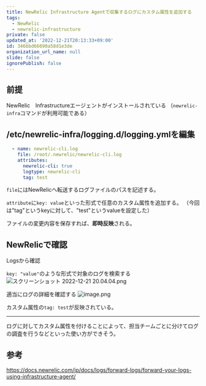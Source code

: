 ```yaml
---
title: NewRelic Infrastructure Agentで収集するログにカスタム属性を追加する
tags:
  - NewRelic
  - newrelic-infrastructure
private: false
updated_at: '2022-12-21T20:13:33+09:00'
id: 346bbd66690a58d1e3de
organization_url_name: null
slide: false
ignorePublish: false
---
```

## 前提
NewRelic　Infrastructureエージェントがインストールされている
（`newrelic-infra`コマンドが利用可能である）

## **/etc/newrelic-infra/logging.d/logging.ymlを編集**

```yaml
  - name: newrelic-cli.log
    file: /root/.newrelic/newrelic-cli.log
    attributes:
      newrelic-cli: true
      logtype: newrelic-cli
      tag: test
```
`file`にはNewRelicへ転送するログファイルのパスを記述する。

`attribute`に`key: value`といった形式で任意のカスタム属性を追加する。
（今回は"tag"というkeyに対して、"test"というvalueを設定した）

ファイルの変更内容を保存すれば、**即時反映**される。

## NewRelicで確認
Logsから確認

`key: "value"`のような形式で対象のログを検索する
![スクリーンショット 2022-12-21 20.04.04.png](https://qiita-image-store.s3.ap-northeast-1.amazonaws.com/0/689205/e1e14e23-279e-7133-39ee-188ad5927d7d.png)

適当にログの詳細を確認する
![image.png](https://qiita-image-store.s3.ap-northeast-1.amazonaws.com/0/689205/7b6850c0-0300-ba33-0e8b-4b7d19197969.png)

カスタム属性の`tag: test`が反映されている。


***

ログに対してカスタム属性を付けることによって、担当チームごとに分けてログの調査を行うなどといった使い方ができそう。

## 参考
https://docs.newrelic.com/jp/docs/logs/forward-logs/forward-your-logs-using-infrastructure-agent/
